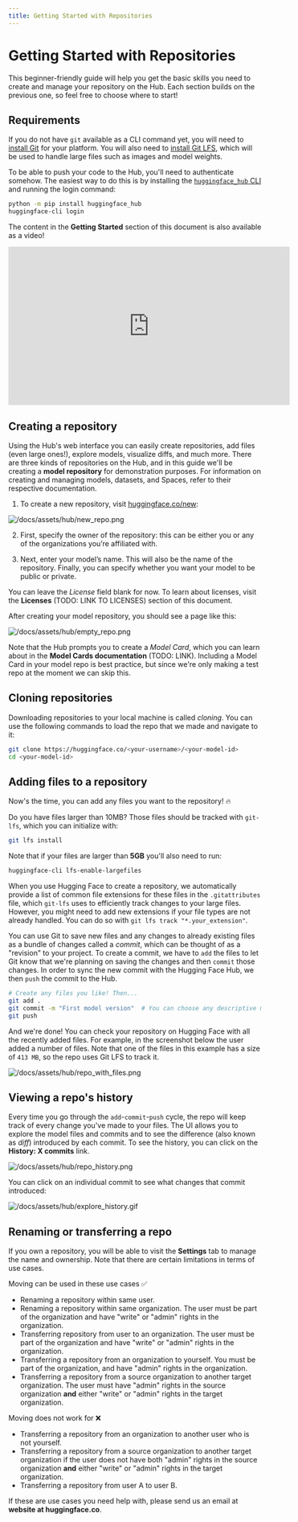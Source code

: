 ```yaml
---
title: Getting Started with Repositories
---
```


<h1>Getting Started with Repositories</h1>

This beginner-friendly guide will help you get the basic skills you need to create and manage your repository on the Hub. Each section builds on the previous one, so feel free to choose where to start!

## Requirements

If you do not have `git` available as a CLI command yet, you will need to [install Git](https://git-scm.com/downloads) for your platform. You will also need to [install Git LFS](https://git-lfs.github.com/), which will be used to handle large files such as images and model weights.

To be able to push your code to the Hub, you'll need to authenticate somehow. The easiest way to do this is by installing the [`huggingface_hub` CLI](https://huggingface.co/docs/huggingface_hub/index) and running the login command:

```bash
python -m pip install huggingface_hub
huggingface-cli login
```

The content in the **Getting Started** section of this document is also available as a video!

<iframe width="560" height="315" src="https://www.youtube-nocookie.com/embed/rkCly_cbMBk" title="Managing a repo" frameborder="0" allow="accelerometer; autoplay; clipboard-write; encrypted-media; gyroscope; picture-in-picture" allowfullscreen></iframe>

## Creating a repository

Using the Hub's web interface you can easily create repositories, add files (even large ones!), explore models, visualize diffs, and much more. There are three kinds of repositories on the Hub, and in this guide we'll be creating a **model repository** for demonstration purposes. For information on creating and managing models, datasets, and Spaces, refer to their respective documentation.

1. To create a new repository, visit [huggingface.co/new](http://huggingface.co/new):

![/docs/assets/hub/new_repo.png](/docs/assets/hub/new_repo.png)

2. First, specify the owner of the repository: this can be either you or any of the organizations you’re affiliated with. 

3. Next, enter your model’s name. This will also be the name of the repository. Finally, you can specify whether you want your model to be public or private.

You can leave the *License* field blank for now. To learn about licenses, visit the **Licenses** (TODO: LINK TO LICENSES) section of this document.

After creating your model repository, you should see a page like this:

![/docs/assets/hub/empty_repo.png](/docs/assets/hub/empty_repo.png)

Note that the Hub prompts you to create a *Model Card*, which you can learn about in the **Model Cards documentation** (TODO: LINK). Including a Model Card in your model repo is best practice, but since we're only making a test repo at the moment we can skip this.


## Cloning repositories

Downloading repositories to your local machine is called *cloning*. You can use the following commands to load the repo that we made and navigate to it:
```bash
git clone https://huggingface.co/<your-username>/<your-model-id>
cd <your-model-id>
```

## Adding files to a repository

Now's the time, you can add any files you want to the repository! 🔥


Do you have files larger than 10MB? Those files should be tracked with `git-lfs`, which you can initialize with:

```bash
git lfs install
```

Note that if your files are larger than **5GB** you'll also need to run:

```bash
huggingface-cli lfs-enable-largefiles
```

When you use Hugging Face to create a repository, we automatically provide a list of common file extensions for these files in the `.gitattributes` file, which `git-lfs` uses to efficiently track changes to your large files. However, you might need to add new extensions if your file types are not already handled. You can do so with `git lfs track "*.your_extension"`.


You can use Git to save new files and any changes to already existing files as a bundle of changes called a *commit*, which can be thought of as a "revision" to your project. To create a commit, we have to `add` the files to let Git know that we're planning on saving the changes and then `commit` those changes. In order to sync the new commit with the Hugging Face Hub, we then `push` the commit to the Hub.

```bash
# Create any files you like! Then...
git add .
git commit -m "First model version"  # You can choose any descriptive message
git push
```

And we're done! You can check your repository on Hugging Face with all the recently added files. For example, in the screenshot below the user added a number of files. Note that one of the files in this example has a size of `413 MB`, so the repo uses Git LFS to track it.

![/docs/assets/hub/repo_with_files.png](/docs/assets/hub/repo_with_files.png)


## Viewing a repo's history
Every time you go through the `add`-`commit`-`push` cycle, the repo will keep track of every change you've made to your files. The UI allows you to explore the model files and commits and to see the difference (also known as *diff*) introduced by each commit. To see the history, you can click on the **History: X commits** link.

![/docs/assets/hub/repo_history.png](/docs/assets/hub/repo_history.png)

You can click on an individual commit to see what changes that commit introduced:

![/docs/assets/hub/explore_history.gif](/docs/assets/hub/explore_history.gif)


## Renaming or transferring a repo


If you own a repository, you will be able to visit the **Settings** tab to manage the name and ownership. Note that there are certain limitations in terms of use cases.

Moving can be used in these use cases ✅ 
- Renaming a repository within same user.
- Renaming a repository within same organization. The user must be part of the organization and have "write" or "admin" rights in the organization.
- Transferring repository from user to an organization. The user must be part of the organization and have "write" or "admin" rights in the organization.
- Transferring a repository from an organization to yourself. You must be part of the organization, and have "admin" rights in the organization.
- Transferring a repository from a source organization to another target organization. The user must have "admin" rights in the source organization **and** either "write" or "admin" rights in the target organization. 

Moving does not work for ❌
- Transferring a repository from an organization to another user who is not yourself.
- Transferring a repository from a source organization to another target organization if the user does not have both "admin" rights in the source organization **and** either "write" or "admin" rights in the target organization.
- Transferring a repository from user A to user B.

If these are use cases you need help with, please send us an email at **website at huggingface.co**.
